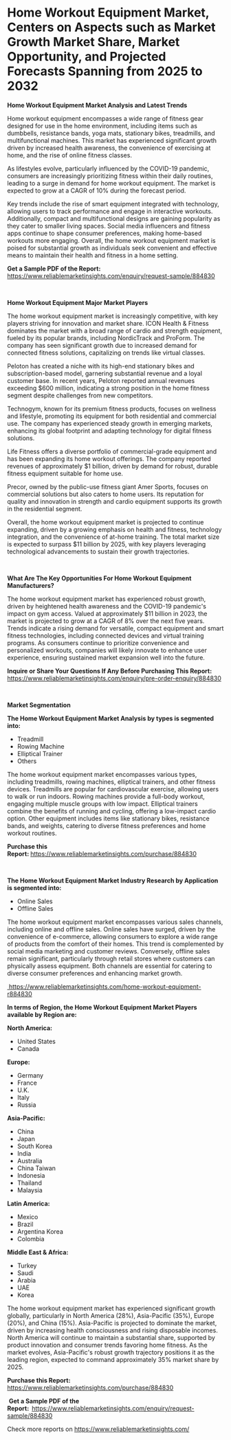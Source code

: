 <p><h1>Home Workout Equipment Market, Centers on Aspects such as Market Growth Market Share, Market Opportunity, and Projected Forecasts Spanning from 2025 to 2032</h1></p><p><strong>Home Workout Equipment Market Analysis and Latest Trends</strong></p>
<p><p>Home workout equipment encompasses a wide range of fitness gear designed for use in the home environment, including items such as dumbbells, resistance bands, yoga mats, stationary bikes, treadmills, and multifunctional machines. This market has experienced significant growth driven by increased health awareness, the convenience of exercising at home, and the rise of online fitness classes. </p><p>As lifestyles evolve, particularly influenced by the COVID-19 pandemic, consumers are increasingly prioritizing fitness within their daily routines, leading to a surge in demand for home workout equipment. The market is expected to grow at a CAGR of 10% during the forecast period. </p><p>Key trends include the rise of smart equipment integrated with technology, allowing users to track performance and engage in interactive workouts. Additionally, compact and multifunctional designs are gaining popularity as they cater to smaller living spaces. Social media influencers and fitness apps continue to shape consumer preferences, making home-based workouts more engaging. Overall, the home workout equipment market is poised for substantial growth as individuals seek convenient and effective means to maintain their health and fitness in a home setting.</p></p>
<p><strong>Get a Sample PDF of the Report:&nbsp;</strong> <a href="https://www.reliablemarketinsights.com/enquiry/request-sample/884830?utm_campaign=1994&utm_medium=2&utm_source=Github&utm_content=ia&utm_term=05022025&utm_id=home-workout-equipment">https://www.reliablemarketinsights.com/enquiry/request-sample/884830</a></p>
<p>&nbsp;</p>
<p><strong>Home Workout Equipment Major Market Players</strong></p>
<p><p>The home workout equipment market is increasingly competitive, with key players striving for innovation and market share. ICON Health & Fitness dominates the market with a broad range of cardio and strength equipment, fueled by its popular brands, including NordicTrack and ProForm. The company has seen significant growth due to increased demand for connected fitness solutions, capitalizing on trends like virtual classes.</p><p>Peloton has created a niche with its high-end stationary bikes and subscription-based model, garnering substantial revenue and a loyal customer base. In recent years, Peloton reported annual revenues exceeding $600 million, indicating a strong position in the home fitness segment despite challenges from new competitors.</p><p>Technogym, known for its premium fitness products, focuses on wellness and lifestyle, promoting its equipment for both residential and commercial use. The company has experienced steady growth in emerging markets, enhancing its global footprint and adapting technology for digital fitness solutions.</p><p>Life Fitness offers a diverse portfolio of commercial-grade equipment and has been expanding its home workout offerings. The company reported revenues of approximately $1 billion, driven by demand for robust, durable fitness equipment suitable for home use.</p><p>Precor, owned by the public-use fitness giant Amer Sports, focuses on commercial solutions but also caters to home users. Its reputation for quality and innovation in strength and cardio equipment supports its growth in the residential segment.</p><p>Overall, the home workout equipment market is projected to continue expanding, driven by a growing emphasis on health and fitness, technology integration, and the convenience of at-home training. The total market size is expected to surpass $11 billion by 2025, with key players leveraging technological advancements to sustain their growth trajectories.</p></p>
<p>&nbsp;</p>
<p><strong>What Are The Key Opportunities For Home Workout Equipment Manufacturers?</strong></p>
<p><p>The home workout equipment market has experienced robust growth, driven by heightened health awareness and the COVID-19 pandemic's impact on gym access. Valued at approximately $11 billion in 2023, the market is projected to grow at a CAGR of 8% over the next five years. Trends indicate a rising demand for versatile, compact equipment and smart fitness technologies, including connected devices and virtual training programs. As consumers continue to prioritize convenience and personalized workouts, companies will likely innovate to enhance user experience, ensuring sustained market expansion well into the future.</p></p>
<p><strong>Inquire or Share Your Questions If Any Before Purchasing This Report:</strong> <a href="https://www.reliablemarketinsights.com/enquiry/pre-order-enquiry/884830?utm_campaign=1994&utm_medium=2&utm_source=Github&utm_content=ia&utm_term=05022025&utm_id=home-workout-equipment">https://www.reliablemarketinsights.com/enquiry/pre-order-enquiry/884830</a></p>
<p>&nbsp;</p>
<p><strong>Market Segmentation</strong></p>
<p><strong>The Home Workout Equipment Market Analysis by types is segmented into:</strong></p>
<p><ul><li>Treadmill</li><li>Rowing Machine</li><li>Elliptical Trainer</li><li>Others</li></ul></p>
<p><p>The home workout equipment market encompasses various types, including treadmills, rowing machines, elliptical trainers, and other fitness devices. Treadmills are popular for cardiovascular exercise, allowing users to walk or run indoors. Rowing machines provide a full-body workout, engaging multiple muscle groups with low impact. Elliptical trainers combine the benefits of running and cycling, offering a low-impact cardio option. Other equipment includes items like stationary bikes, resistance bands, and weights, catering to diverse fitness preferences and home workout routines.</p></p>
<p><strong>Purchase this Report:&nbsp;</strong><a href="https://www.reliablemarketinsights.com/purchase/884830?utm_campaign=1994&utm_medium=2&utm_source=Github&utm_content=ia&utm_term=05022025&utm_id=home-workout-equipment">https://www.reliablemarketinsights.com/purchase/884830</a></p>
<p>&nbsp;</p>
<p><strong>The Home Workout Equipment Market Industry Research by Application is segmented into:</strong></p>
<p><ul><li>Online Sales</li><li>Offline Sales</li></ul></p>
<p><p>The home workout equipment market encompasses various sales channels, including online and offline sales. Online sales have surged, driven by the convenience of e-commerce, allowing consumers to explore a wide range of products from the comfort of their homes. This trend is complemented by social media marketing and customer reviews. Conversely, offline sales remain significant, particularly through retail stores where customers can physically assess equipment. Both channels are essential for catering to diverse consumer preferences and enhancing market growth.</p></p>
<p><a href="https://www.reliablemarketinsights.com/home-workout-equipment-r884830?utm_campaign=1994&utm_medium=2&utm_source=Github&utm_content=ia&utm_term=05022025&utm_id=home-workout-equipment">&nbsp;https://www.reliablemarketinsights.com/home-workout-equipment-r884830</a></p>
<p><strong>In terms of Region, the Home Workout Equipment Market Players available by Region are:</strong></p>
<p>
    <p> <strong> North America: </strong>
        <ul>
            <li>United States</li>
            <li>Canada</li>
        </ul>
        </p> 
    <p> <strong> Europe: </strong>
        <ul>
            <li>Germany</li>
            <li>France</li>
            <li>U.K.</li>
            <li>Italy</li>
            <li>Russia</li>
        </ul>
        </p> 
    <p> <strong> Asia-Pacific: </strong>
        <ul>
            <li>China</li>
            <li>Japan</li>
            <li>South Korea</li>
            <li>India</li>
            <li>Australia</li>
            <li>China Taiwan</li>
            <li>Indonesia</li>
            <li>Thailand</li>
            <li>Malaysia</li>
        </ul>
        </p> 
    <p> <strong> Latin America: </strong>
        <ul>
            <li>Mexico</li>
            <li>Brazil</li>
            <li>Argentina Korea</li>
            <li>Colombia</li>
        </ul>
        </p> 
    <p> <strong> Middle East & Africa: </strong>
        <ul>
            <li>Turkey</li>
            <li>Saudi</li>
            <li>Arabia</li>
            <li>UAE</li>
            <li>Korea</li>
        </ul>
    </p>
    </p>
<p><p>The home workout equipment market has experienced significant growth globally, particularly in North America (28%), Asia-Pacific (35%), Europe (20%), and China (15%). Asia-Pacific is projected to dominate the market, driven by increasing health consciousness and rising disposable incomes. North America will continue to maintain a substantial share, supported by product innovation and consumer trends favoring home fitness. As the market evolves, Asia-Pacific's robust growth trajectory positions it as the leading region, expected to command approximately 35% market share by 2025.</p></p>
<p><strong>Purchase this Report: </strong><a href="https://www.reliablemarketinsights.com/purchase/884830?utm_campaign=1994&utm_medium=2&utm_source=Github&utm_content=ia&utm_term=05022025&utm_id=home-workout-equipment">https://www.reliablemarketinsights.com/purchase/884830</a></p>
<p>&nbsp;<strong>Get a Sample PDF of the Report:&nbsp;&nbsp;</strong><a href="https://www.reliablemarketinsights.com/enquiry/request-sample/884830?utm_campaign=1994&utm_medium=2&utm_source=Github&utm_content=ia&utm_term=05022025&utm_id=home-workout-equipment">https://www.reliablemarketinsights.com/enquiry/request-sample/884830</a></p>
<p><strong></strong></p>
<p>Check more reports on <a href="https://www.reliablemarketinsights.com/?utm_campaign=1994&utm_medium=2&utm_source=Github&utm_content=ia&utm_term=05022025&utm_id=home-workout-equipment">https://www.reliablemarketinsights.com/</a></p>